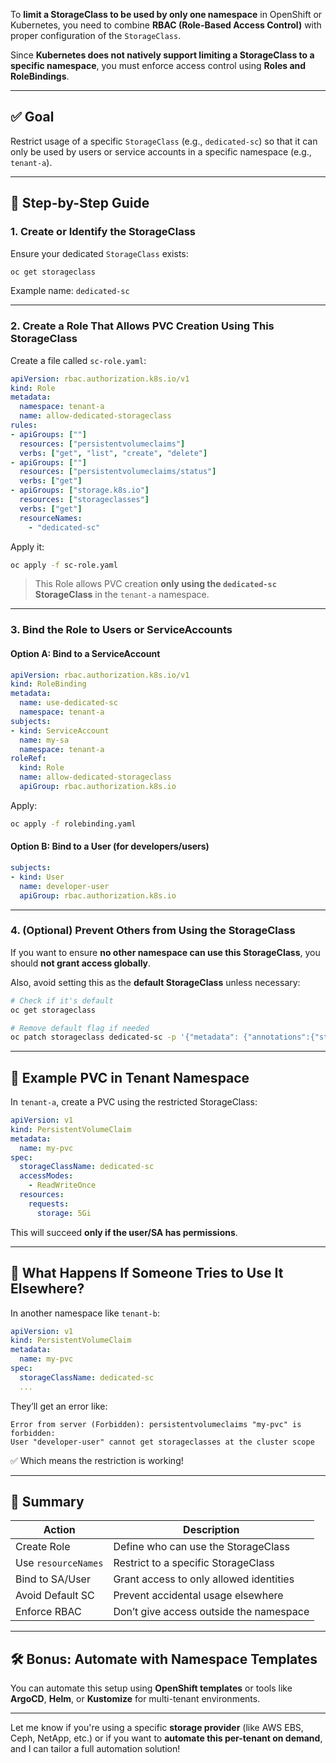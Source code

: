 To **limit a StorageClass to be used by only one namespace** in OpenShift or Kubernetes, you need to combine **RBAC (Role-Based Access Control)** with proper configuration of the `StorageClass`.

Since **Kubernetes does not natively support limiting a StorageClass to a specific namespace**, you must enforce access control using **Roles and RoleBindings**.

---

## ✅ Goal

Restrict usage of a specific `StorageClass` (e.g., `dedicated-sc`) so that it can only be used by users or service accounts in a specific namespace (e.g., `tenant-a`).

---

## 🔐 Step-by-Step Guide

### 1. **Create or Identify the StorageClass**

Ensure your dedicated `StorageClass` exists:

```bash
oc get storageclass
```

Example name: `dedicated-sc`

---

### 2. **Create a Role That Allows PVC Creation Using This StorageClass**

Create a file called `sc-role.yaml`:

```yaml
apiVersion: rbac.authorization.k8s.io/v1
kind: Role
metadata:
  namespace: tenant-a
  name: allow-dedicated-storageclass
rules:
- apiGroups: [""]
  resources: ["persistentvolumeclaims"]
  verbs: ["get", "list", "create", "delete"]
- apiGroups: [""]
  resources: ["persistentvolumeclaims/status"]
  verbs: ["get"]
- apiGroups: ["storage.k8s.io"]
  resources: ["storageclasses"]
  verbs: ["get"]
  resourceNames:
    - "dedicated-sc"
```

Apply it:

```bash
oc apply -f sc-role.yaml
```

> This Role allows PVC creation **only using the `dedicated-sc` StorageClass** in the `tenant-a` namespace.

---

### 3. **Bind the Role to Users or ServiceAccounts**

#### Option A: Bind to a ServiceAccount

```yaml
apiVersion: rbac.authorization.k8s.io/v1
kind: RoleBinding
metadata:
  name: use-dedicated-sc
  namespace: tenant-a
subjects:
- kind: ServiceAccount
  name: my-sa
  namespace: tenant-a
roleRef:
  kind: Role
  name: allow-dedicated-storageclass
  apiGroup: rbac.authorization.k8s.io
```

Apply:

```bash
oc apply -f rolebinding.yaml
```

#### Option B: Bind to a User (for developers/users)

```yaml
subjects:
- kind: User
  name: developer-user
  apiGroup: rbac.authorization.k8s.io
```

---

### 4. **(Optional) Prevent Others from Using the StorageClass**

If you want to ensure **no other namespace can use this StorageClass**, you should **not grant access globally**.

Also, avoid setting this as the **default StorageClass** unless necessary:

```bash
# Check if it's default
oc get storageclass

# Remove default flag if needed
oc patch storageclass dedicated-sc -p '{"metadata": {"annotations":{"storageclass.kubernetes.io/is-default-class":"false"}}}'
```

---

## 🧪 Example PVC in Tenant Namespace

In `tenant-a`, create a PVC using the restricted StorageClass:

```yaml
apiVersion: v1
kind: PersistentVolumeClaim
metadata:
  name: my-pvc
spec:
  storageClassName: dedicated-sc
  accessModes:
    - ReadWriteOnce
  resources:
    requests:
      storage: 5Gi
```

This will succeed **only if the user/SA has permissions**.

---

## 🚫 What Happens If Someone Tries to Use It Elsewhere?

In another namespace like `tenant-b`:

```yaml
apiVersion: v1
kind: PersistentVolumeClaim
metadata:
  name: my-pvc
spec:
  storageClassName: dedicated-sc
  ...
```

They’ll get an error like:

```
Error from server (Forbidden): persistentvolumeclaims "my-pvc" is forbidden:
User "developer-user" cannot get storageclasses at the cluster scope
```

✅ Which means the restriction is working!

---

## 📌 Summary

| Action | Description |
|-------|-------------|
| Create Role | Define who can use the StorageClass |
| Use `resourceNames` | Restrict to a specific StorageClass |
| Bind to SA/User | Grant access to only allowed identities |
| Avoid Default SC | Prevent accidental usage elsewhere |
| Enforce RBAC | Don’t give access outside the namespace |

---

## 🛠 Bonus: Automate with Namespace Templates

You can automate this setup using **OpenShift templates** or tools like **ArgoCD**, **Helm**, or **Kustomize** for multi-tenant environments.

---

Let me know if you're using a specific **storage provider** (like AWS EBS, Ceph, NetApp, etc.) or if you want to **automate this per-tenant on demand**, and I can tailor a full automation solution!
